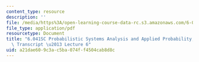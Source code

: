 ```yaml
---
content_type: resource
description: ''
file: /media/https%3A/open-learning-course-data-rc.s3.amazonaws.com/6-041sc-probabilistic-systems-analysis-and-applied-probability-fall-2013/a21dae609c3ac5ba074ff4504cab8d8c_MIT6_041SCF13_lec06_300k.pdf
file_type: application/pdf
resourcetype: Document
title: "6.041SC Probabilistic Systems Analysis and Applied Probability, Fall 2013\
  \ Transcript \u2013 Lecture 6"
uid: a21dae60-9c3a-c5ba-074f-f4504cab8d8c
---
```

